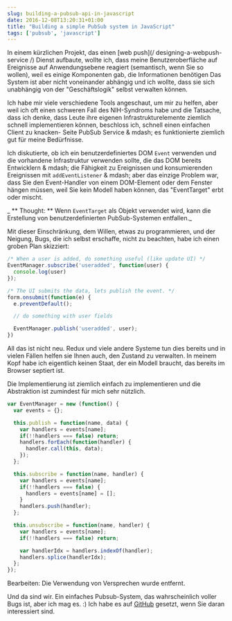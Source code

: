 ```yaml
---
slug: building-a-pubsub-api-in-javascript
date: 2016-12-08T13:20:31+01:00
title: "Building a simple PubSub system in JavaScript"
tags: ['pubsub', 'javascript']
---
```



In einem kürzlichen Projekt, das einen [web push](/ designing-a-webpush-service /) Dienst aufbaute, wollte ich, dass meine Benutzeroberfläche auf Ereignisse auf Anwendungsebene reagiert (semantisch, wenn Sie so wollen), weil es einige Komponenten gab, die Informationen benötigen Das System ist aber nicht voneinander abhängig und ich wollte, dass sie sich unabhängig von der "Geschäftslogik" selbst verwalten können.

Ich habe mir viele verschiedene Tools angeschaut, um mir zu helfen, aber weil ich oft einen schweren Fall des NIH-Syndroms habe und die Tatsache, dass ich denke, dass Leute ihre eigenen Infrastrukturelemente ziemlich schnell implementieren können, beschloss ich, schnell einen einfachen Client zu knacken- Seite PubSub Service & mdash; es funktionierte ziemlich gut für meine Bedürfnisse.

Ich diskutierte, ob ich ein benutzerdefiniertes DOM `Event` verwenden und die vorhandene Infrastruktur verwenden sollte, die das DOM bereits Entwicklern & mdash; die Fähigkeit zu Ereignissen und konsumierenden Ereignissen mit `addEventListener` & mdash; aber das einzige Problem war, dass Sie den Event-Handler von einem DOM-Element oder dem Fenster hängen müssen, weil Sie kein Modell haben können, das "EventTarget" erbt oder mischt.

_ ** Thought: ** Wenn `EventTarget` als Objekt verwendet wird, kann die Erstellung von benutzerdefinierten PubSub-Systemen entfallen._

Mit dieser Einschränkung, dem Willen, etwas zu programmieren, und der Neigung, Bugs, die ich selbst erschaffe, nicht zu beachten, habe ich einen groben Plan skizziert:


```javascript
/* When a user is added, do something useful (like update UI) */
EventManager.subscribe('useradded', function(user) {
  console.log(user)
});

/* The UI submits the data, lets publish the event. */
form.onsubmit(function(e) {
  e.preventDefault();

  // do something with user fields

  EventManager.publish('useradded', user);
})
```


All das ist nicht neu. Redux und viele andere Systeme tun dies bereits und in vielen Fällen helfen sie Ihnen auch, den Zustand zu verwalten. In meinem Kopf habe ich eigentlich keinen Staat, der ein Modell braucht, das bereits im Browser septiert ist.

Die Implementierung ist ziemlich einfach zu implementieren und die Abstraktion ist zumindest für mich sehr nützlich.


```javascript
var EventManager = new (function() {
  var events = {};

  this.publish = function(name, data) {
    var handlers = events[name];
    if(!!handlers === false) return;
    handlers.forEach(function(handler) {
      handler.call(this, data);
    });
  };

  this.subscribe = function(name, handler) {
    var handlers = events[name];
    if(!!handlers === false) {
      handlers = events[name] = [];
    }
    handlers.push(handler);
  };

  this.unsubscribe = function(name, handler) {
    var handlers = events[name];
    if(!!handlers === false) return;

    var handlerIdx = handlers.indexOf(handler);
    handlers.splice(handlerIdx);
  };
});
```
Bearbeiten: Die Verwendung von Versprechen wurde entfernt.

Und da sind wir. Ein einfaches Pubsub-System, das wahrscheinlich voller Bugs ist, aber ich mag es. :) Ich habe es auf [GitHub](https://github.com/PaulKinlan/EventManager) gesetzt, wenn Sie daran interessiert sind.